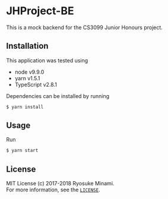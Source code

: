 # JHProject-BE

This is a mock backend for the CS3099 Junior Honours project.

## Installation

This application was tested using

- node v9.9.0
- yarn v1.5.1
- TypeScript v2.8.1

Dependencies can be installed by running

```sh
$ yarn install
```

## Usage

Run

```sh
$ yarn start
```

## License

MIT License (c) 2017-2018 Ryosuke Minami. \
For more information, see the [`LICENSE`](./LICENSE).

